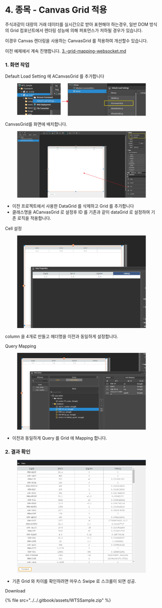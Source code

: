 # 4. 종목 - Canvas Grid 적용

주식과같이 대량의 거래 데이터를 실시간으로 받아 표현해야 하는경우, 일반 DOM 방식의  Grid 컴포넌트에서 렌더링 성능에 의해 퍼포먼스가 저하될 경우가 있습니다.&#x20;

이경우 Canvas 렌더링을 사용하는 CanvasGrid 를 적용하여 개선할수 있습니다.



이전 예제에서 계속 진행합니다. [3.-grid-mapping-websocket.md](3.-grid-mapping-websocket.md "mention")



### 1. 화면 작업

Default Load Setting 에  ACanvasGrid 를 추가합니다

<figure><img src="../../.gitbook/assets/image (1) (1) (1) (1) (1) (1) (1) (1) (1) (1).png" alt=""><figcaption></figcaption></figure>



CanvasGrid를 화면에 배치합니다.

<figure><img src="../../.gitbook/assets/image (2) (1) (1) (1) (1) (1) (1) (1) (1) (1).png" alt=""><figcaption></figcaption></figure>

* 이전 프로젝트에서 사용한 DataGrid 를 삭제하고 Grid 를 추가합니다
* 클래스명을 ACanvasGrid 로 설정후 ID 를 기존과 같이 dataGrid 로 설정하여 기존 로직을 적용합니다.



Cell 설정

<figure><img src="../../.gitbook/assets/image (4) (1) (1) (1) (1) (1) (1) (1).png" alt=""><figcaption></figcaption></figure>

column 을 4개로 만들고 헤더명을 이전과 동일하게 설정합니다.



Query Mapping

<figure><img src="../../.gitbook/assets/image (5) (1) (1) (1) (1) (1) (1).png" alt=""><figcaption></figcaption></figure>

* 이전과 동일하게 Query 를 Grid 에 Mapping 합니다.



### 2. 결과 확인

<figure><img src="../../.gitbook/assets/image (6) (1) (1) (1) (1) (1) (1).png" alt=""><figcaption></figcaption></figure>

* 기존 Grid 와 차이를 확인하려면 마우스 Swipe 로 스크롤이 되면 성공.





Download

{% file src="../../.gitbook/assets/WTSSample.zip" %}

